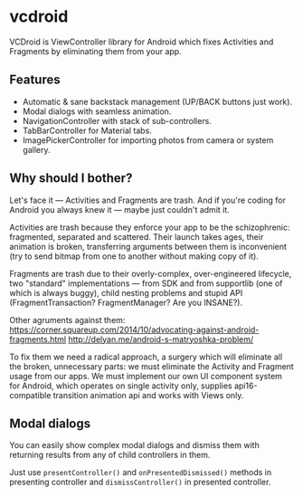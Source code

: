 # vcdroid
VCDroid is ViewController library for Android which fixes Activities and Fragments by eliminating them from your app.

## Features
* Automatic & sane backstack management (UP/BACK buttons just work).
* Modal dialogs with seamless animation.
* NavigationController with stack of sub-controllers.
* TabBarController for Material tabs.
* ImagePickerController for importing photos from camera or system gallery.

## Why should I bother?
Let's face it — Activities and Fragments are trash. And if you're coding for Android you always knew it — maybe just couldn't admit it.

Activities are trash because they enforce your app to be the schizophrenic: fragmented, separated and scattered. Their launch takes ages, their animation is broken, transferring arguments between them is inconvenient (try to send bitmap from one to another without making copy of it).

Fragments are trash due to their overly-complex, over-engineered lifecycle, two "standard" implementations — from SDK and from supportlib (one of which is always buggy), child nesting problems and stupid API (FragmentTransaction? FragmentManager? Are you INSANE?).

Other agruments against them:
https://corner.squareup.com/2014/10/advocating-against-android-fragments.html
http://delyan.me/android-s-matryoshka-problem/

To fix them we need a radical approach, a surgery which will eliminate all the broken, unnecessary parts: we must eliminate the Activity and Fragment usage from our apps. We must implement our own UI component system for Android, which operates on single activity only, supplies api16-compatible transition animation api and works with Views only.

## Modal dialogs
You can easily show complex modal dialogs and dismiss them with returning results from any of child controllers in them.

Just use `presentController()` and `onPresentedDismissed()` methods in presenting controller and `dismissController()` in presented controller.
